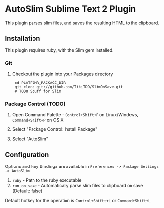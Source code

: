 AutoSlim Sublime Text 2 Plugin
================================

This plugin parses slim files, and saves the resulting HTML to the clipboard.

Installation
------------
This plugin requires ruby, with the Slim gem installed.

### Git

1. Checkout the plugin into your Packages directory

        cd PLATFOMR_PACKAGE_DIR
        git clone git://github.com/TikiTDO/SlimOnSave.git
        # TODO Stuff for Slim

### Package Control (TODO)

1. Open Command Palette - `Control+Shift+P` on Linux/Windows, `Command+Shift+P` on OS X

2. Select "Package Control: Install Package"

3. Select "AutoSlim"

Configuration
-------------

Options and Key Bindings are available in `Preferences -> Package Settings -> AutoSlim`

1. `ruby` - Path to the ruby executable
2. `run_on_save` - Automatically parse slim files to clipboard on save (Default: false)

Default hotkey for the operation is `Control+Shiftt+L` or `Command+Shift+L`
